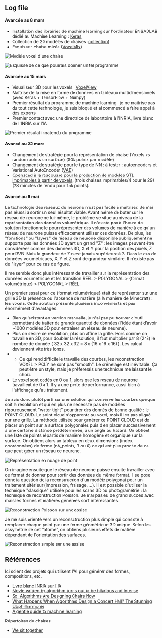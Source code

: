 ## Log file

#### Avancée au 8 mars

- Installation des librairies de machine learning sur l'ordinateur ENSADLAB dédié au Machine Learning : [Keras](https://keras.io/)
- Collection de 20 modèles de chaises ([collection](https://github.com/pr0csynth/chairgen/tree/master/data/preprocessed)) 
- Esquisse : chaise mixée ([VoxelMix](https://github.com/pr0csynth/chairgen/tree/master/tools/VoxelView))

![Modèle voxel d'une chaise](https://github.com/pr0csynth/chairgen/raw/master/results/images/Screenshot%20from%202017-02-22%2014-58-38.png)

![Esquisse de ce que pourrais donner un tel programme](https://github.com/pr0csynth/chairgen/raw/master/results/images/Screenshot%20from%202017-03-08%2013-41-32.png)

#### Avancée au 15 mars

- Visualiseur 3D pour les voxels : [VoxelView](https://github.com/pr0csynth/chairgen/tree/master/tools/VoxelView)
- Maîtrise de la mise en forme de données en tableaux multidimensionels (avec Keras + TensorFlow + Numpy)
- Premier résultat du programme de machine learning : je ne maitrise pas du tout cette technologie, je suis bloqué et ai commencé a faire appel à des experts
- Premier contact avec une directrice de laboratoire à l'INRIA, livre blanc de l'INRIA sur l'IA

![Premier résulat innatendu du programme](https://github.com/pr0csynth/chairgen/raw/master/results/images/Screenshot%20from%202017-03-09%2014-59-17.png)

#### Avancé au 22 mars

- Changement de stratégie pour la représentation de chaise (Voxels vs random points on surface) (50k points par modèle)
- Changement de stratégie pour le type de NN : à tester : autoencoders et Variational AutoEncoder ([VAE](https://github.com/pr0csynth/chairgen/blob/master/keras/20032017/chair_20032017.py))
- [Openscad à la rescousse pour la production de modèles STL imprimables à partir de voxels](https://github.com/pr0csynth/chairgen/blob/master/results/chair_SD.scad). (trois chaises imprimables/4 pour le 29) (28 minutes de rendu pour 15k points).

#### Avancé au 9 mai

La technologie des réseaux de neurone n'est pas facile à maîtriser. Je n'ai pas réussi a sortir un seul résultat viable. Avant même de buter sur le réseau de neurone ne lui-même, le problème se situe au niveau de la représentation des données volumétrique. Il n'existe pas à l'heure de solution fonctionnelle pour réprésenter des volumes de manière à ce qu'un réseau de neurone puisse efficacement utiliser ces données. De plus, les "fonctions" ou "layers" de réseau de neurone disponible publiquement ne supporte pas les données 3D ayant un grand "Z" : les images peuvent être considérées comme des données 3D, X et Y pour la position des pixels, Z pour RVB. Mais la grandeur de Z n'est jamais supérieure à 3. Dans le cas de données volumétriques, X, Y et Z sont de grandeur similaire. Il n'existe pas de "layer" pour ce cas de figure.

Il me semble donc plus intéressant de travailler sur la représentation des données volumétrique et les transition RÉEL > POLYGONAL > {format volumétrique} > POLYGONAL > RÉEL.

Un premier essai pour ce {format volumétrique} était de représenter sur une grille 3D la présence ou l'absence de matière (à la manière de Minecraft) : les voxels. Cette solution présente plusieurs inconvénients et pas énormément d'avantages.

 - Bien qu'existant en version manuelle, je n'ai pas pu trouver d'outil permettant de traiter de grande quantité de données (l'idée étant d'avoir ~1000 modèles 3D pour entraîner un réseau de neurone).
 - Plus on désire de resolution, plus on affine la grille. Hors comme on travaille en 3D, pour doubler la résolution, il faut multiplier par 8 (2^3) le nombre de donnée ( 32 x 32 x 32 = 8 x (16 x 16 x 16) ). Les calcul deviennent vite très longs.
- - Ce qui rend difficile le travaille des courbes, les reconstruction VOXEL > POLY ne sont pas "smooth". Le crénelage est inévitable. Ça peut être un style, mais je préfererais une technique me laissant le choix.
 - Le voxel sont codés en 0 ou 1, alors que  les réseau de neurone travaillent de 0 à 1. Il y a une perte de performance, aussi bien à l'affichage qu'au traitement.
 
Je suis donc plutôt parti sur une solution qui conserve les courbes quelque soit la résolution et qui en plus ne nécessite pas de modéles rigoureusement  "water tight" pour tirer des donnés de bonne qualité : le POINT CLOUD.
Le point cloud s'apparente au voxel, mais il les pas aligné sur une grille. La méthode utilisée pour générer ce POINT CLOUD est de placer un point sur la surface polygonales puis d'en placer successivement à une certaine distance prédéterminée, à un angle au hasard. On obtient une liste de points répartis de manière homogène et organique sur la surface. On obtiens alors un tableau en deux dimensions (index, coordonnées) de forme (nb_points, 3 ou 6) ce qui est plus proche de ce que peut gérer un réseau de neurone.

![Représentation en nuage de point](https://github.com/pr0csynth/chairgen/raw/master/results/images/Screenshot%20from%202017-05-10%2010-30-15.png)

On imagine ensuite que le réseau de neurone puisse ensuite travailler avec ce format de donner pour sortir des données du même format. Il se pose donc la question de la reconstruction d'un modèle polygonal pour un traitement ultérieur (impression, fraisage, ...). Il est possible d'utiliser la technique "classique" utilisée pour les scans 3D ou photogramétrie : la technique de reconstruction Poisson. Je n'ai pas eu de grand succès avec mais les formes et matières générées sont intéressantes.

![Reconstruction Poisson sur une assise](https://github.com/pr0csynth/chairgen/raw/master/results/images/Screenshot-from-2017-03-19-19-28-51.png)

Je me suis orienté vers un reconsctruction plus simple qui consiste à remplacer chaque point par une forme géométrique 3D unique. Selon les assymétrie de cet "atome", on obtiens plusieurs effets de matière dépendant de l'orientation des surfaces.

![Reconstruction simple sur une assise](https://github.com/pr0csynth/chairgen/raw/master/results/images/Screenshot%20from%202017-05-08%2023-08-49.png)


## Références
Ici soient des projets qui utilisent l'AI pour générer des formes, compositions, etc.

- [Livre blanc INRIA sur l'IA](https://www.inria.fr/actualite/actualites-inria/livre-blanc-sur-l-intelligence-artificielle)
- [Movie written by algorithm turns out to be hilarious and intense](https://arstechnica.com/the-multiverse/2016/06/an-ai-wrote-this-movie-and-its-strangely-moving/)
- [So. Algorithms Are Designing Chairs Now](https://www.wired.com/2016/10/elbo-chair-autodesk-algorithm/)
- [What Happens When Algorithms Design a Concert Hall? The Stunning Elbphilharmonie](https://www.wired.com/2017/01/happens-algorithms-design-concert-hall-stunning-elbphilharmonie/)
- [A gentle guide to machine learning](https://blog.monkeylearn.com/a-gentle-guide-to-machine-learning/)

Répertoires de chaises
- [We sit together](http://www.ensba-lyon.fr/horsmurs/1516/utopianbenches/)


<!-- faire des chaises de demain > comment s'assoient les gens demain ?
quelles entrées ? Sources  ? Morpho, modes de vies, lien avec l'hommes, quelques données pour l'homme ?

Alexandra Midale (introduction au design)
Katarine Beesher

Comment accompagner un chamengment de société

lister what it take to make a chair ?

nom, non > utiliser le verbe

commetn moins s'assoir ? Comment la machine peut répondre à cette question, make sense of data, analyse ?

le ML pour quel usage dans le design ? la création ?
quel vision pour le ML ?


revenir sur l'intention de départ transition du travail

décrire le futur ? Faire le premir pas, vers le futur ,maitriser le chemin comment, abbérations ? vers un monde idéal

-->
